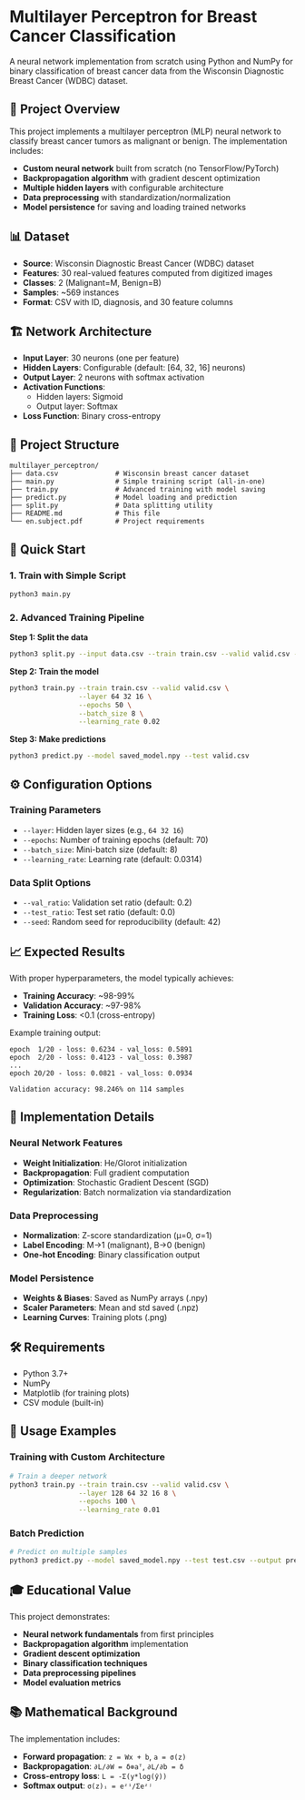 # Multilayer Perceptron for Breast Cancer Classification

A neural network implementation from scratch using Python and NumPy for binary classification of breast cancer data from the Wisconsin Diagnostic Breast Cancer (WDBC) dataset.

## 🎯 Project Overview

This project implements a multilayer perceptron (MLP) neural network to classify breast cancer tumors as malignant or benign. The implementation includes:

- **Custom neural network** built from scratch (no TensorFlow/PyTorch)
- **Backpropagation algorithm** with gradient descent optimization
- **Multiple hidden layers** with configurable architecture
- **Data preprocessing** with standardization/normalization
- **Model persistence** for saving and loading trained networks

## 📊 Dataset

- **Source**: Wisconsin Diagnostic Breast Cancer (WDBC) dataset
- **Features**: 30 real-valued features computed from digitized images
- **Classes**: 2 (Malignant=M, Benign=B)
- **Samples**: ~569 instances
- **Format**: CSV with ID, diagnosis, and 30 feature columns

## 🏗️ Network Architecture

- **Input Layer**: 30 neurons (one per feature)
- **Hidden Layers**: Configurable (default: [64, 32, 16] neurons)
- **Output Layer**: 2 neurons with softmax activation
- **Activation Functions**: 
  - Hidden layers: Sigmoid
  - Output layer: Softmax
- **Loss Function**: Binary cross-entropy

## 📁 Project Structure

```
multilayer_perceptron/
├── data.csv              # Wisconsin breast cancer dataset
├── main.py               # Simple training script (all-in-one)
├── train.py              # Advanced training with model saving
├── predict.py            # Model loading and prediction
├── split.py              # Data splitting utility
├── README.md             # This file
└── en.subject.pdf        # Project requirements
```

## 🚀 Quick Start

### 1. Train with Simple Script
```bash
python3 main.py
```

### 2. Advanced Training Pipeline

**Step 1: Split the data**
```bash
python3 split.py --input data.csv --train train.csv --valid valid.csv --val_ratio 0.2 --seed 42
```

**Step 2: Train the model**
```bash
python3 train.py --train train.csv --valid valid.csv \
                 --layer 64 32 16 \
                 --epochs 50 \
                 --batch_size 8 \
                 --learning_rate 0.02
```

**Step 3: Make predictions**
```bash
python3 predict.py --model saved_model.npy --test valid.csv
```

## ⚙️ Configuration Options

### Training Parameters
- `--layer`: Hidden layer sizes (e.g., `64 32 16`)
- `--epochs`: Number of training epochs (default: 70)
- `--batch_size`: Mini-batch size (default: 8)
- `--learning_rate`: Learning rate (default: 0.0314)

### Data Split Options
- `--val_ratio`: Validation set ratio (default: 0.2)
- `--test_ratio`: Test set ratio (default: 0.0)
- `--seed`: Random seed for reproducibility (default: 42)

## 📈 Expected Results

With proper hyperparameters, the model typically achieves:
- **Training Accuracy**: ~98-99%
- **Validation Accuracy**: ~97-98%
- **Training Loss**: <0.1 (cross-entropy)

Example training output:
```
epoch  1/20 - loss: 0.6234 - val_loss: 0.5891
epoch  2/20 - loss: 0.4123 - val_loss: 0.3987
...
epoch 20/20 - loss: 0.0821 - val_loss: 0.0934

Validation accuracy: 98.246% on 114 samples
```

## 🔧 Implementation Details

### Neural Network Features
- **Weight Initialization**: He/Glorot initialization
- **Backpropagation**: Full gradient computation
- **Optimization**: Stochastic Gradient Descent (SGD)
- **Regularization**: Batch normalization via standardization

### Data Preprocessing
- **Normalization**: Z-score standardization (μ=0, σ=1)
- **Label Encoding**: M→1 (malignant), B→0 (benign)
- **One-hot Encoding**: Binary classification output

### Model Persistence
- **Weights & Biases**: Saved as NumPy arrays (.npy)
- **Scaler Parameters**: Mean and std saved (.npz)
- **Learning Curves**: Training plots (.png)

## 🛠️ Requirements

- Python 3.7+
- NumPy
- Matplotlib (for training plots)
- CSV module (built-in)

## 📝 Usage Examples

### Training with Custom Architecture
```bash
# Train a deeper network
python3 train.py --train train.csv --valid valid.csv \
                 --layer 128 64 32 16 8 \
                 --epochs 100 \
                 --learning_rate 0.01
```

### Batch Prediction
```bash
# Predict on multiple samples
python3 predict.py --model saved_model.npy --test test.csv --output predictions.csv
```

## 🎓 Educational Value

This project demonstrates:
- **Neural network fundamentals** from first principles
- **Backpropagation algorithm** implementation
- **Gradient descent optimization**
- **Binary classification techniques**
- **Data preprocessing pipelines**
- **Model evaluation metrics**

## 📚 Mathematical Background

The implementation includes:
- **Forward propagation**: `z = Wx + b`, `a = σ(z)`
- **Backpropagation**: `∂L/∂W = δ⊗aᵀ`, `∂L/∂b = δ`
- **Cross-entropy loss**: `L = -Σ(y*log(ŷ))`
- **Softmax output**: `σ(z)ᵢ = eᶻⁱ/Σeᶻʲ`
